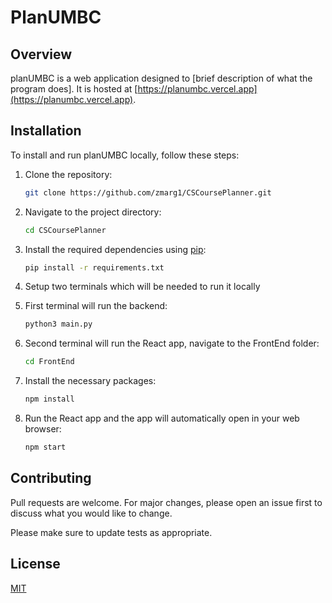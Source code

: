 # PlanUMBC



## Overview

planUMBC is a web application designed to [brief description of what the program does]. It is hosted at [https://planumbc.vercel.app](https://planumbc.vercel.app).


## Installation

To install and run planUMBC locally, follow these steps:

1. Clone the repository:

    ```bash
    git clone https://github.com/zmarg1/CSCoursePlanner.git
    ```

2. Navigate to the project directory:

    ```bash
    cd CSCoursePlanner
    ```

3. Install the required dependencies using [pip](https://pip.pypa.io/en/stable/):

    ```bash
    pip install -r requirements.txt
    ```
4. Setup two terminals which will be needed to run it locally
   
5. First terminal will run the backend:
   
   ```bash
   python3 main.py
   ```
   
6. Second terminal will run the React app, navigate to the FrontEnd folder:
   
    ```bash
   cd FrontEnd
    ```
7. Install the necessary packages:
    
   ```bash
   npm install
   ```
8. Run the React app and the app will automatically open in your web browser:
    
    ```bash
    npm start
    ``` 

## Contributing

Pull requests are welcome. For major changes, please open an issue first
to discuss what you would like to change.

Please make sure to update tests as appropriate.

## License

[MIT](https://choosealicense.com/licenses/mit/)
